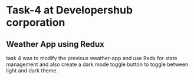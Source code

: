 # Task-4 at Developershub corporation

## Weather App using Redux
task 4 was to modify the previous weather-app and use Redx for state management and also create a dark mode toggle button to toggle between light and dark theme.
